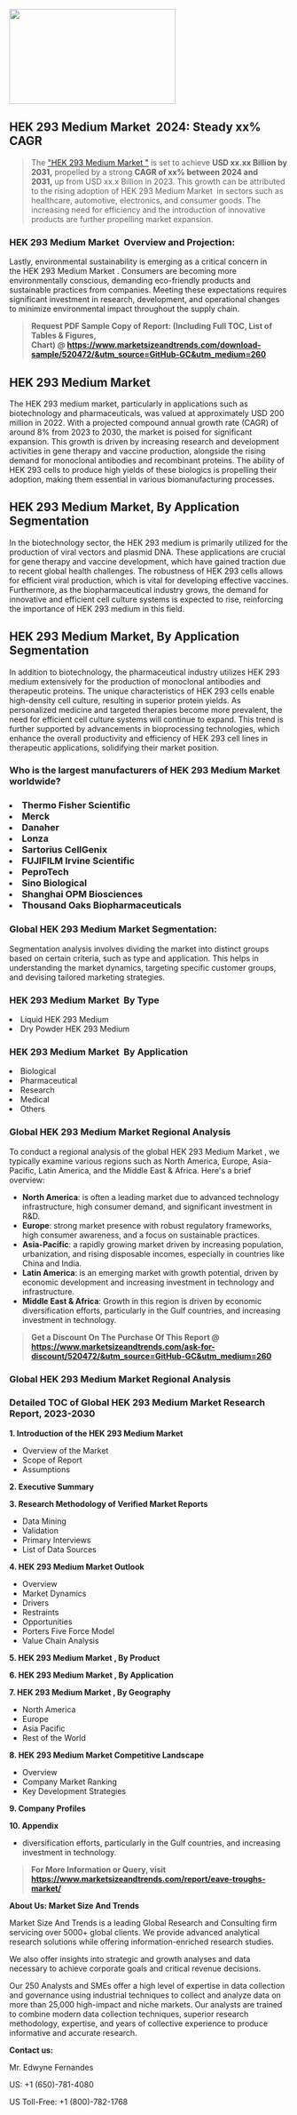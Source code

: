 <p><img class="alignnone size-medium wp-image-20088" src="https://ffe5etoiles.com/wp-content/uploads/2024/12/MST1-300x171.png" alt="" width="300" height="171" /></p><h2 id="ember46" class="ember-view reader-text-block__heading-2">HEK 293 Medium Market &nbsp;2024: Steady&nbsp;xx% CAGR</h2><blockquote id="ember47" class="ember-view reader-text-block__blockquote">The&nbsp;<a class="app-aware-link " href="https://www.marketsizeandtrends.com/download-sample/520472/&utm_source=GitHub-GC&utm_medium=260" target="_blank" data-test-app-aware-link="">"HEK 293 Medium Market "</a>&nbsp;is set to achieve&nbsp;<strong>USD&nbsp;xx.xx&nbsp;Billion by 2031,</strong>&nbsp;propelled by a strong&nbsp;<strong>CAGR of&nbsp;xx% between 2024 and 2031,</strong>&nbsp;up from USD xx.x Billion in 2023. This growth can be attributed to the rising adoption of&nbsp;HEK 293 Medium Market &nbsp;in sectors such as healthcare, automotive, electronics, and consumer goods. The increasing need for efficiency and the introduction of innovative products are further propelling market expansion.</blockquote><h3 id="ember48" class="ember-view reader-text-block__heading-3">HEK 293 Medium Market &nbsp;Overview and Projection:</h3><p id="ember49" class="ember-view reader-text-block__paragraph">Lastly, environmental sustainability is emerging as a critical concern in the&nbsp;HEK 293 Medium Market . Consumers are becoming more environmentally conscious, demanding eco-friendly products and sustainable practices from companies. Meeting these expectations requires significant investment in research, development, and operational changes to minimize environmental impact throughout the supply chain.</p><blockquote id="ember50" class="ember-view reader-text-block__blockquote"><strong>Request PDF Sample Copy of Report: (Including Full TOC, List of Tables &amp; Figures, Chart)&nbsp;@&nbsp;<strong><a href="https://www.marketsizeandtrends.com/download-sample/520472/&utm_source=GitHub-GC&utm_medium=260" target="_blank">https://www.marketsizeandtrends.com/download-sample/520472/&utm_source=GitHub-GC&utm_medium=260</a></strong></strong></blockquote><h3 class=""> <h2>HEK 293 Medium Market</h2><p>The HEK 293 medium market, particularly in applications such as biotechnology and pharmaceuticals, was valued at approximately USD 200 million in 2022. With a projected compound annual growth rate (CAGR) of around 8% from 2023 to 2030, the market is poised for significant expansion. This growth is driven by increasing research and development activities in gene therapy and vaccine production, alongside the rising demand for monoclonal antibodies and recombinant proteins. The ability of HEK 293 cells to produce high yields of these biologics is propelling their adoption, making them essential in various biomanufacturing processes.</p><h2>HEK 293 Medium Market, By Application Segmentation</h2><p>In the biotechnology sector, the HEK 293 medium is primarily utilized for the production of viral vectors and plasmid DNA. These applications are crucial for gene therapy and vaccine development, which have gained traction due to recent global health challenges. The robustness of HEK 293 cells allows for efficient viral production, which is vital for developing effective vaccines. Furthermore, as the biopharmaceutical industry grows, the demand for innovative and efficient cell culture systems is expected to rise, reinforcing the importance of HEK 293 medium in this field.</p><h2>HEK 293 Medium Market, By Application Segmentation</h2><p>In addition to biotechnology, the pharmaceutical industry utilizes HEK 293 medium extensively for the production of monoclonal antibodies and therapeutic proteins. The unique characteristics of HEK 293 cells enable high-density cell culture, resulting in superior protein yields. As personalized medicine and targeted therapies become more prevalent, the need for efficient cell culture systems will continue to expand. This trend is further supported by advancements in bioprocessing technologies, which enhance the overall productivity and efficiency of HEK 293 cell lines in therapeutic applications, solidifying their market position.</p></h3><h3 id="" class="">Who is the largest manufacturers of&nbsp;HEK 293 Medium Market worldwide?</h3><h3 class=""></Li><Li>Thermo Fisher Scientific</Li><Li> Merck</Li><Li> Danaher</Li><Li> Lonza</Li><Li> Sartorius CellGenix</Li><Li> FUJIFILM Irvine Scientific</Li><Li> PeproTech</Li><Li> Sino Biological</Li><Li> Shanghai OPM Biosciences</Li><Li> Thousand Oaks Biopharmaceuticals</h3><h3 id="ember53" class="ember-view reader-text-block__heading-3">Global&nbsp;HEK 293 Medium Market Segmentation:</h3><p id="ember54" class="ember-view reader-text-block__paragraph">Segmentation analysis involves dividing the market into distinct groups based on certain criteria, such as type and application. This helps in understanding the market dynamics, targeting specific customer groups, and devising tailored marketing strategies.</p><h3 id="" class="">HEK 293 Medium Market &nbsp;By Type</h3><p></Li><Li>Liquid HEK 293 Medium</Li><Li> Dry Powder HEK 293 Medium</p><h3 id="" class="">HEK 293 Medium Market &nbsp;By Application</h3><p class=""></Li><Li>Biological</Li><Li> Pharmaceutical</Li><Li> Research</Li><Li> Medical</Li><Li> Others</p><h3 id="ember62" class="ember-view reader-text-block__heading-3">Global HEK 293 Medium Market Regional Analysis</h3><p id="ember63" class="ember-view reader-text-block__paragraph">To conduct a regional analysis of the global HEK 293 Medium Market , we typically examine various regions such as North America, Europe, Asia-Pacific, Latin America, and the Middle East &amp; Africa. Here's a brief overview:</p><ul><li><strong>North America</strong>: is often a leading market due to advanced technology infrastructure, high consumer demand, and significant investment in R&amp;D.</li><li><strong>Europe</strong>: strong market presence with robust regulatory frameworks, high consumer awareness, and a focus on sustainable practices.</li><li><strong>Asia-Pacific</strong>: a rapidly growing market driven by increasing population, urbanization, and rising disposable incomes, especially in countries like China and India.</li><li><strong>Latin America</strong>: is an emerging market with growth potential, driven by economic development and increasing investment in technology and infrastructure.</li><li><strong>Middle East &amp; Africa</strong>: Growth in this region is driven by economic diversification efforts, particularly in the Gulf countries, and increasing investment in technology.</li></ul><blockquote id="ember61" class="ember-view reader-text-block__blockquote"><strong>Get a Discount On The Purchase Of This Report @ <strong><a href="https://html-cleaner.com/" target="">https://www.marketsizeandtrends.com/ask-for-discount/520472/&utm_source=GitHub-GC&utm_medium=260</a></strong></strong></blockquote><h3 id="ember62" class="ember-view reader-text-block__heading-3">Global HEK 293 Medium Market Regional Analysis</h3><h3 id="" class="">Detailed TOC of Global HEK 293 Medium Market Research Report, 2023-2030</h3><p id="" class=""><strong>1. Introduction of the HEK 293 Medium Market </strong></p><ul><li>Overview of the Market</li><li>Scope of Report</li><li>Assumptions</li></ul><p id="" class=""><strong>2. Executive Summary</strong></p><p id="" class=""><strong>3. Research Methodology of Verified Market Reports</strong></p><ul><li>Data Mining</li><li>Validation</li><li>Primary Interviews</li><li>List of Data Sources</li></ul><p id="" class=""><strong>4. HEK 293 Medium Market Outlook</strong></p><ul><li>Overview</li><li>Market Dynamics</li><li>Drivers</li><li>Restraints</li><li>Opportunities</li><li>Porters Five Force Model</li><li>Value Chain Analysis</li></ul><p id="" class=""><strong>5. HEK 293 Medium Market , By Product</strong></p><p id="" class=""><strong>6. HEK 293 Medium Market , By Application</strong></p><p id="" class=""><strong>7. HEK 293 Medium Market , By Geography</strong></p><ul><li>North America</li><li>Europe</li><li>Asia Pacific</li><li>Rest of the World</li></ul><p id="" class=""><strong>8. HEK 293 Medium Market Competitive Landscape</strong></p><ul><li>Overview</li><li>Company Market Ranking</li><li>Key Development Strategies</li></ul><p id="" class=""><strong>9. Company Profiles</strong></p><p id="" class=""><strong>10. Appendix</strong></p><ul><li>diversification efforts, particularly in the Gulf countries, and increasing investment in technology.</li></ul><blockquote id="ember65" class="ember-view reader-text-block__blockquote"><strong>For More Information or Query, visit <strong><strong><a href="https://html-cleaner.com/" target="">https://www.marketsizeandtrends.com/report/eave-troughs-market/</a></strong></strong></strong></blockquote><p id="" class=""><strong>About Us: Market Size And Trends</strong></p><p id="" class="">Market Size And Trends is a leading Global Research and Consulting firm servicing over 5000+ global clients. We provide advanced analytical research solutions while offering information-enriched research studies.</p><p id="" class="">We also offer insights into strategic and growth analyses and data necessary to achieve corporate goals and critical revenue decisions.</p><p id="" class="">Our 250 Analysts and SMEs offer a high level of expertise in data collection and governance using industrial techniques to collect and analyze data on more than 25,000 high-impact and niche markets. Our analysts are trained to combine modern data collection techniques, superior research methodology, expertise, and years of collective experience to produce informative and accurate research.</p><p id="" class=""><strong>Contact us:</strong></p><p id="" class="">Mr. Edwyne Fernandes</p><p id="" class="">US: +1 (650)-781-4080</p><p id="" class="">US Toll-Free: +1 (800)-782-1768</p>
